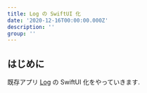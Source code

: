 ```yaml
---
title: Log の SwiftUI 化
date: '2020-12-16T00:00:00.000Z'
description: ''
group: ''
---
```


## はじめに

既存アプリ [Log](https://apps.apple.com/us/app/log-todo-app/id1469767260) の SwiftUI 化をやっていきます.
